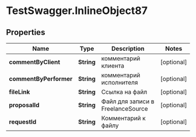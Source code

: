 # TestSwagger.InlineObject87

## Properties

Name | Type | Description | Notes
------------ | ------------- | ------------- | -------------
**commentByClient** | **String** | комментарий клиента | [optional] 
**commentByPerformer** | **String** | комментарий исполнителя | [optional] 
**fileLink** | **String** | Ссылка на файл | [optional] 
**proposalId** | **String** | Файл для записи в FreelanceSource | [optional] 
**requestId** | **String** | Комментарий к файлу | [optional] 



